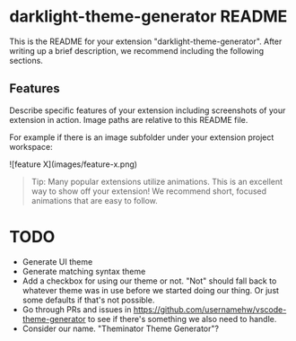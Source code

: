 # darklight-theme-generator README

This is the README for your extension "darklight-theme-generator". After writing up a brief description, we recommend including the following sections.

## Features

Describe specific features of your extension including screenshots of your extension in action. Image paths are relative to this README file.

For example if there is an image subfolder under your extension project workspace:

\!\[feature X\]\(images/feature-x.png\)

> Tip: Many popular extensions utilize animations. This is an excellent way to show off your extension! We recommend short, focused animations that are easy to follow.

# TODO

- Generate UI theme
- Generate matching syntax theme
- Add a checkbox for using our theme or not. "Not" should fall back to whatever
  theme was in use before we started doing our thing. Or just some defaults if
  that's not possible.
- Go through PRs and issues in
  <https://github.com/usernamehw/vscode-theme-generator> to see if there's
  something we also need to handle.
- Consider our name. "Theminator Theme Generator"?
